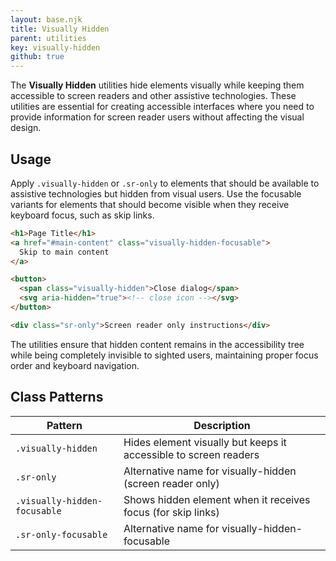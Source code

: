 ```yaml
---
layout: base.njk
title: Visually Hidden
parent: utilities
key: visually-hidden
github: true
---
```


The **Visually Hidden** utilities hide elements visually while keeping them accessible to screen readers and other assistive technologies. These utilities are essential for creating accessible interfaces where you need to provide information for screen reader users without affecting the visual design.

## Usage

Apply `.visually-hidden` or `.sr-only` to elements that should be available to assistive technologies but hidden from visual users. Use the focusable variants for elements that should become visible when they receive keyboard focus, such as skip links.

```html
<h1>Page Title</h1>
<a href="#main-content" class="visually-hidden-focusable">
  Skip to main content
</a>

<button>
  <span class="visually-hidden">Close dialog</span>
  <svg aria-hidden="true"><!-- close icon --></svg>
</button>

<div class="sr-only">Screen reader only instructions</div>
```

The utilities ensure that hidden content remains in the accessibility tree while being completely invisible to sighted users, maintaining proper focus order and keyboard navigation.

## Class Patterns

<div class="scroll">
<table>
  <thead>
    <tr>
      <th>Pattern</th>
      <th>Description</th>
    </tr>
  </thead>
  <tbody>
    <tr>
      <td><code>.visually-hidden</code></td>
      <td>Hides element visually but keeps it accessible to screen readers</td>
    </tr>
    <tr>
      <td><code>.sr-only</code></td>
      <td>Alternative name for visually-hidden (screen reader only)</td>
    </tr>
    <tr>
      <td><code>.visually-hidden-focusable</code></td>
      <td>Shows hidden element when it receives focus (for skip links)</td>
    </tr>
    <tr>
      <td><code>.sr-only-focusable</code></td>
      <td>Alternative name for visually-hidden-focusable</td>
    </tr>
  </tbody>
</table>
</div>
